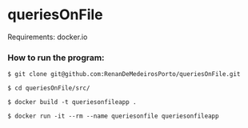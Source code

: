 # queriesOnFile

Requirements: docker.io

### How to run the program:

`$ git clone git@github.com:RenanDeMedeirosPorto/queriesOnFile.git`

`$ cd queriesOnFile/src/`

`$ docker build -t queriesonfileapp .`

`$ docker run -it --rm --name queriesonfile queriesonfileapp`
